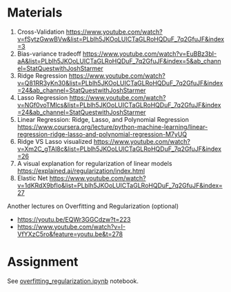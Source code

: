 # Materials

1. Cross-Validation
https://www.youtube.com/watch?v=fSytzGwwBVw&list=PLblh5JKOoLUICTaGLRoHQDuF_7q2GfuJF&index=3
2. Bias-variance tradeoff
https://www.youtube.com/watch?v=EuBBz3bI-aA&list=PLblh5JKOoLUICTaGLRoHQDuF_7q2GfuJF&index=5&ab_channel=StatQuestwithJoshStarmer
3. Ridge Regression
https://www.youtube.com/watch?v=Q81RR3yKn30&list=PLblh5JKOoLUICTaGLRoHQDuF_7q2GfuJF&index=24&ab_channel=StatQuestwithJoshStarmer
4. Lasso Regression
https://www.youtube.com/watch?v=NGf0voTMlcs&list=PLblh5JKOoLUICTaGLRoHQDuF_7q2GfuJF&index=24&ab_channel=StatQuestwithJoshStarmer
5. Linear Regression: Ridge, Lasso, and Polynomial Regression
https://www.coursera.org/lecture/python-machine-learning/linear-regression-ridge-lasso-and-polynomial-regression-M7yUQ
6. Ridge VS Lasso visualized
https://www.youtube.com/watch?v=Xm2C_gTAl8c&list=PLblh5JKOoLUICTaGLRoHQDuF_7q2GfuJF&index=26
7. A visual explanation for regularization of linear models
https://explained.ai/regularization/index.html
8. Elastic Net
https://www.youtube.com/watch?v=1dKRdX9bfIo&list=PLblh5JKOoLUICTaGLRoHQDuF_7q2GfuJF&index=27


Another lectures on Overfitting and Regularization (optional)
- https://youtu.be/EQWr3GGCdzw?t=223
- https://www.youtube.com/watch?v=I-VfYXzC5ro&feature=youtu.be&t=278


# Assignment
See [overfitting_regularization.ipynb](./overfitting_regularization.ipynb) notebook.
